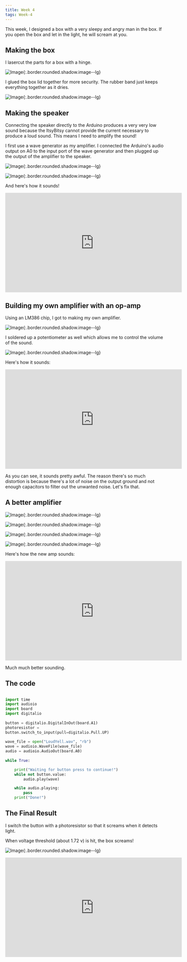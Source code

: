 ```yaml
---
title: Week 4
tags: Week-4
---
```


This week, I designed a box with a very sleepy and angry man in the box. If you open the box and let in the light, he will scream at you.

## Making the box

I lasercut the parts for a box with a hinge.

![Image](https://i.imgur.com/l39chIo.jpg){:.border.rounded.shadow.image--lg}

I glued the box lid together for more security. The rubber band just keeps everything together as it dries.

![Image](https://i.imgur.com/k5cWznc.jpg){:.border.rounded.shadow.image--lg}

## Making the speaker

Connecting the speaker directly to the Arduino produces a very very low sound because the ItsyBitsy cannot provide the current necessary to produce a loud sound. This means I need to amplify the sound!

I first use a wave generator as my amplifier. I connected the Arduino's audio output on A0 to the input port of the wave generator and then plugged up the output of the amplifier to the speaker.

![Image](https://i.imgur.com/UFYKz0T.jpg){:.border.rounded.shadow.image--lg}

![Image](https://i.imgur.com/nOLhxCq.jpg){:.border.rounded.shadow.image--lg}

And here's how it sounds!

<iframe width="560" height="315" src="https://www.youtube.com/embed/F7P_z-b1FQk" frameborder="0" allow="accelerometer; autoplay; encrypted-media; gyroscope; picture-in-picture" allowfullscreen></iframe>


## Building my own amplifier with an op-amp

Using an LM386 chip, I got to making my own amplifier. 

![Image](https://i.imgur.com/npHYbpH.jpg){:.border.rounded.shadow.image--lg}

I soldered up a potentiometer as well which allows me to control the volume of the sound.

![Image](https://i.imgur.com/mWYavhR.jpg){:.border.rounded.shadow.image--lg}


Here's how it sounds:

<iframe width="560" height="315" src="https://www.youtube.com/embed/lYXsMGDTdrQ" frameborder="0" allow="accelerometer; autoplay; encrypted-media; gyroscope; picture-in-picture" allowfullscreen></iframe>

As you can see, it sounds pretty awful. The reason there's so much distortion is because there's a lot of noise on the output ground and not enough capacitors to filter out the unwanted noise. Let's fix that.

## A better amplifier


![Image](https://i.imgur.com/xOMInYD.jpg){:.border.rounded.shadow.image--lg}

![Image](https://i.imgur.com/SA0aXzq.jpg){:.border.rounded.shadow.image--lg}

![Image](https://i.imgur.com/uoINNro.jpg){:.border.rounded.shadow.image--lg}

![Image](https://i.imgur.com/5yYjvQY.gif){:.border.rounded.shadow.image--lg}

Here's how the new amp sounds:

<iframe width="560" height="315" src="https://www.youtube.com/embed/K_zrjz09aeQ" frameborder="0" allow="accelerometer; autoplay; encrypted-media; gyroscope; picture-in-picture" allowfullscreen></iframe>


Much much better sounding.

## The code

```python

import time
import audioio
import board
import digitalio
 
button = digitalio.DigitalInOut(board.A1)
photoresistor = 
button.switch_to_input(pull=digitalio.Pull.UP)
 
wave_file = open("LoudYell.wav", "rb")
wave = audioio.WaveFile(wave_file)
audio = audioio.AudioOut(board.A0)
 
while True:

    print("Waiting for button press to continue!")
    while not button.value:
        audio.play(wave)

    while audio.playing:
        pass
    print("Done!")  
```
## The Final Result

I switch the button with a photoresistor so that it screams when it detects light.

When voltage threshold (about 1.72 v) is hit, the box screams!

![Image](https://i.imgur.com/cyNxIPy.gif){:.border.rounded.shadow.image--lg}

<iframe width="560" height="315" src="https://www.youtube.com/embed/oDLmDJeuBqY" frameborder="0" allow="accelerometer; autoplay; encrypted-media; gyroscope; picture-in-picture" allowfullscreen></iframe>





<!--more-->
